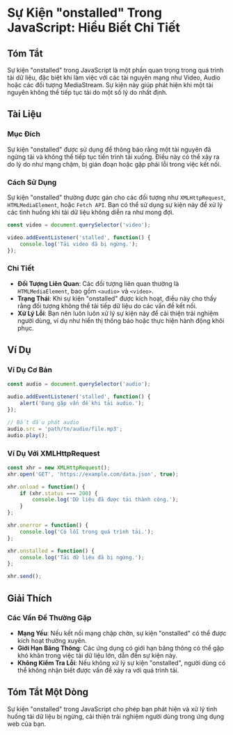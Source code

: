 <!--
Meta Description: # Sự Kiện "onstalled" Trong JavaScript: Hiểu Biết Chi Tiết ## Tóm Tắt Sự kiện "onstalled" trong JavaScript là một phần quan trọng trong quá trình tải ...
Meta Keywords: tải, kiện, audio, onstalled, trong
-->

# Sự Kiện "onstalled" Trong JavaScript: Hiểu Biết Chi Tiết

## Tóm Tắt
Sự kiện "onstalled" trong JavaScript là một phần quan trọng trong quá trình tải dữ liệu, đặc biệt khi làm việc với các tài nguyên mạng như Video, Audio hoặc các đối tượng MediaStream. Sự kiện này giúp phát hiện khi một tài nguyên không thể tiếp tục tải do một số lý do nhất định.

## Tài Liệu
### Mục Đích
Sự kiện "onstalled" được sử dụng để thông báo rằng một tài nguyên đã ngừng tải và không thể tiếp tục tiến trình tải xuống. Điều này có thể xảy ra do lý do như mạng chậm, bị gián đoạn hoặc gặp phải lỗi trong việc kết nối.

### Cách Sử Dụng
Sự kiện "onstalled" thường được gán cho các đối tượng như `XMLHttpRequest`, `HTMLMediaElement`, hoặc `Fetch API`. Bạn có thể sử dụng sự kiện này để xử lý các tình huống khi tải dữ liệu không diễn ra như mong đợi.

```javascript
const video = document.querySelector('video');

video.addEventListener('stalled', function() {
    console.log('Tải video đã bị ngừng.');
});
```

### Chi Tiết
- **Đối Tượng Liên Quan**: Các đối tượng liên quan thường là `HTMLMediaElement`, bao gồm `<audio>` và `<video>`.
- **Trạng Thái**: Khi sự kiện "onstalled" được kích hoạt, điều này cho thấy rằng đối tượng không thể tải tiếp dữ liệu do các vấn đề kết nối.
- **Xử Lý Lỗi**: Bạn nên luôn luôn xử lý sự kiện này để cải thiện trải nghiệm người dùng, ví dụ như hiển thị thông báo hoặc thực hiện hành động khôi phục.

## Ví Dụ
### Ví Dụ Cơ Bản
```javascript
const audio = document.querySelector('audio');

audio.addEventListener('stalled', function() {
    alert('Đang gặp vấn đề khi tải audio.');
});

// Bắt đầu phát audio
audio.src = 'path/to/audio/file.mp3';
audio.play();
```

### Ví Dụ Với XMLHttpRequest
```javascript
const xhr = new XMLHttpRequest();
xhr.open('GET', 'https://example.com/data.json', true);

xhr.onload = function() {
    if (xhr.status === 200) {
        console.log('Dữ liệu đã được tải thành công.');
    }
};

xhr.onerror = function() {
    console.log('Có lỗi trong quá trình tải.');
};

xhr.onstalled = function() {
    console.log('Tải dữ liệu đã bị ngừng.');
};

xhr.send();
```

## Giải Thích
### Các Vấn Đề Thường Gặp
- **Mạng Yếu**: Nếu kết nối mạng chập chờn, sự kiện "onstalled" có thể được kích hoạt thường xuyên.
- **Giới Hạn Băng Thông**: Các ứng dụng có giới hạn băng thông có thể gặp khó khăn trong việc tải dữ liệu lớn, dẫn đến sự kiện này.
- **Không Kiểm Tra Lỗi**: Nếu không xử lý sự kiện "onstalled", người dùng có thể không nhận biết được vấn đề xảy ra với quá trình tải.

## Tóm Tắt Một Dòng
Sự kiện "onstalled" trong JavaScript cho phép bạn phát hiện và xử lý tình huống tải dữ liệu bị ngừng, cải thiện trải nghiệm người dùng trong ứng dụng web của bạn.